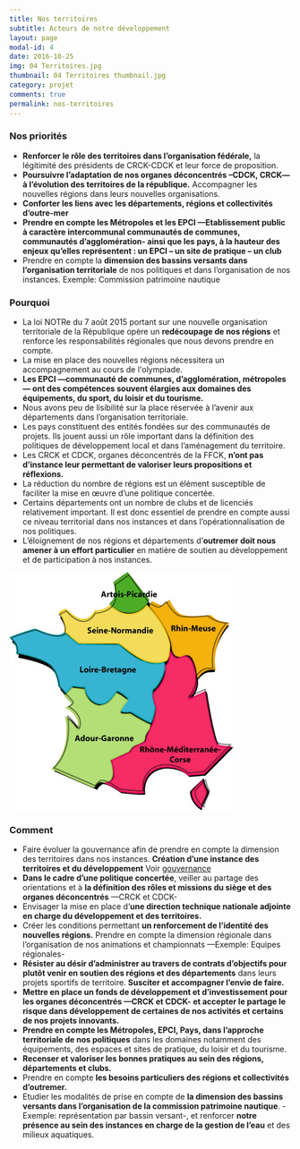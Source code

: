 ```yaml
---
title: Nos territoires
subtitle: Acteurs de notre développement
layout: page
modal-id: 4
date: 2016-10-25
img: 04 Territoires.jpg
thumbnail: 04 Territoires thumbnail.jpg
category: projet
comments: true
permalink: nos-territoires
---
```


### Nos priorités

  - **Renforcer le rôle des territoires dans l’organisation fédérale,** la légitimité des présidents de CRCK-CDCK et leur force de proposition.
  - **Poursuivre l’adaptation de nos organes déconcentrés –CDCK, CRCK— à l’évolution des territoires de la république.** Accompagner les nouvelles régions dans leurs nouvelles organisations.
  - **Conforter les liens avec les départements, régions et collectivités d’outre-mer**
  - **Prendre en compte les Métropoles et les EPCI —Etablissement public à caractère intercommunal communautés de communes, communautés d’agglomération- ainsi que les pays, à la hauteur des enjeux qu’elles représentent : un EPCI – un site de pratique – un club**
  - Prendre en compte la **dimension des bassins versants dans l’organisation territoriale** de nos politiques et dans l’organisation de nos instances. Exemple: Commission patrimoine nautique

### Pourquoi

  - La loi NOTRe du 7 août 2015 portant sur une nouvelle organisation territoriale de la République opère un **redécoupage de nos régions** et renforce les responsabilités régionales que nous devons prendre en compte.
  - La mise en place des nouvelles régions nécessitera un accompagnement au cours de l'olympiade.
  - **Les EPCI —communauté de communes, d’agglomération, métropoles— ont des compétences souvent élargies aux domaines des équipements, du sport, du loisir et du tourisme.**
  - Nous avons peu de lisibilité sur la place réservée à l’avenir aux départements dans l’organisation territoriale.
  - Les pays constituent des entités fondées sur des communautés de projets. Ils jouent aussi un rôle important dans la définition des politiques de développement local et dans l’aménagement du territoire.
  - Les CRCK et CDCK, organes déconcentrés de la FFCK, **n’ont pas d’instance leur permettant de valoriser leurs propositions et réflexions.**
  - La réduction du nombre de régions est un élément susceptible de faciliter la mise en œuvre d’une politique concertée.
  - Certains départements ont un nombre de clubs et de licenciés relativement important. Il est donc essentiel de prendre en compte aussi ce niveau territorial dans nos instances et dans l’opérationnalisation de nos politiques.
  - L’éloignement de nos régions et départements d’**outremer doit nous amener à un effort particulier** en matière de soutien au développement et de participation à nos instances.

![](img/portfolio/bassins-versants.jpg)

### Comment

  - Faire évoluer la gouvernance afin de prendre en compte la dimension des territoires dans nos instances. **Création d’une instance des territoires et du développement** Voir [gouvernance](/notre-gouvernance)
  - **Dans le cadre d’une politique concertée**, veiller au partage des orientations et à **la définition des rôles et missions du siège et des organes déconcentrés** —CRCK et CDCK-
  - Envisager la mise en place d’**une direction technique nationale adjointe en charge du développement et des territoires.**
  - Créer les conditions permettant **un renforcement de l’identité des nouvelles régions.** Prendre en compte la dimension régionale dans l’organisation de nos animations et championnats —Exemple: Equipes régionales-
  - **Résister au désir d’administrer au travers de contrats d’objectifs pour plutôt venir en soutien des régions et des départements** dans leurs projets sportifs de territoire. **Susciter et accompagner l’envie de faire.**
  - **Mettre en place un fonds de développement et d’investissement pour les organes déconcentrés —CRCK et CDCK- et accepter le partage le risque dans développement de certaines de nos activités et certains de nos projets innovants.**
  - **Prendre en compte les Métropoles, EPCI, Pays, dans l’approche territoriale de nos politiques** dans les domaines notamment des équipements, des espaces et sites de pratique, du loisir et du tourisme.
  - **Recenser et valoriser les bonnes pratiques au sein des régions, départements et clubs.**
  - Prendre en compte **les besoins particuliers des régions et collectivités d’outremer.**
  - Etudier les modalités de prise en compte de **la dimension des bassins versants dans l’organisation de la commission patrimoine nautique**. -Exemple: représentation par bassin versant-, et renforcer **notre présence au sein des instances en charge de la gestion de l’eau** et des milieux aquatiques.
